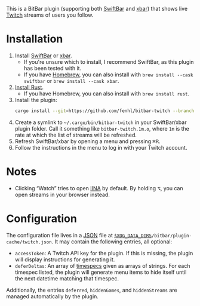 This is a BitBar plugin (supporting both [SwiftBar](https://swiftbar.app/) and [xbar](https://xbarapp.com/)) that shows live [Twitch](https://twitch.tv/) streams of users you follow.

# Installation

1. Install [SwiftBar](https://swiftbar.app/) or [xbar](https://xbarapp.com/).
    * If you're unsure which to install, I recommend SwiftBar, as this plugin has been tested with it.
    * If you have [Homebrew](https://brew.sh/), you can also install with `brew install --cask swiftbar` or `brew install --cask xbar`.
2. [Install Rust](https://www.rust-lang.org/tools/install).
    * If you have Homebrew, you can also install with `brew install rust`.
3. Install the plugin:
    ```sh
    cargo install --git=https://github.com/fenhl/bitbar-twitch --branch=main
    ```
4. Create a symlink to `~/.cargo/bin/bitbar-twitch` in your SwiftBar/xbar plugin folder. Call it something like `bitbar-twitch.1m.o`, where `1m` is the rate at which the list of streams will be refreshed.
5. Refresh SwiftBar/xbar by opening a menu and pressing <kbd>⌘</kbd><kbd>R</kbd>.
6. Follow the instructions in the menu to log in with your Twitch account.

# Notes

* Clicking “Watch” tries to open [IINA](https://iina.io/) by default. By holding <kbd>⌥</kbd>, you can open streams in your browser instead.

# Configuration

The configuration file lives in a [JSON](https://json.org/) file at <code>[$XDG_DATA_DIRS](https://specifications.freedesktop.org/basedir-spec/basedir-spec-latest.html)/bitbar/plugin-cache/twitch.json</code>. It may contain the following entries, all optional:

* `accessToken`: A Twitch API key for the plugin. If this is missing, the plugin will display instructions for generating it.
* `deferDeltas`: An array of [timespecs](https://github.com/fenhl/timespec#syntax) given as arrays of strings. For each timespec listed, the plugin will generate menu items to hide itself until the next datetime matching that timespec.

Additionally, the entries `deferred`, `hiddenGames`, and `hiddenStreams` are managed automatically by the plugin.
